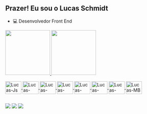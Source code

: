 ## Prazer! Eu sou o Lucas Schmidt
- 💻 Desenvolvedor Front End 

<div>
  <a href="https://github.com/LucasSchmidt2021">
  <img height="140em" src="https://github-readme-stats.vercel.app/api?username=LucasSchmidt2021&show_icons=true&theme=cobalt&include_all_commits=true&count_private=true&hide_border=true"/>
  <img height="140em" src="https://github-readme-stats.vercel.app/api/top-langs/?username=LucasSchmidt2021&layout=compact&langs_count=7&theme=cobalt&hide_border=true"/>
</div>

<div><br>
    <img align="center" alt="Lucas-Js" height="40" width="50" src="https://img.shields.io/badge/JavaScript-F7DF1E?style=for-the-badge&logo=javascript&logoColor=black">
    <img align="center" alt="Lucas-HTML" height="40" width="50" src="https://img.shields.io/badge/HTML5-E34F26?style=for-the-badge&logo=html5&logoColor=white">
    <img align="center" alt="Lucas-CSS" height="40" width="50" src="https://img.shields.io/badge/CSS3-1572B6?style=for-the-badge&logo=css3&logoColor=white">
    <img align="center" alt="Lucas-Python" height="40" width="50" src="https://img.shields.io/badge/Python-3776AB?style=for-the-badge&logo=python&logoColor=white">
    <img align="center" alt="Lucas-jQuery" height="40" width="50" src="https://img.shields.io/badge/jQuery-0769AD?style=for-the-badge&logo=jquery&logoColor=white">
    <img align="center" alt="Lucas-PHP" height="40" width="50" src="https://img.shields.io/badge/PHP-777BB4?style=for-the-badge&logo=php&logoColor=white">
    <img align="center" alt="Lucas-MySQL" height="40" width="50" src="https://img.shields.io/badge/MySQL-00000F?style=for-the-badge&logo=mysql&logoColor=white">
    <img align="center" alt="Lucas-MB" height="40" width="50" src="https://img.shields.io/badge/MongoDB-4EA94B?style=for-the-badge&logo=mongodb&logoColor=white">
 </div>

##
 
<div> 
  <a href="https://www.instagram.com/lucas._schmidt/" target="_blank"><img src="https://img.shields.io/badge/-Instagram-%23E4405F?style=for-the-badge&logo=instagram&logoColor=white" target="_blank"></a>
  <a href = "mailto:lucascostaschmidt@gmail.com"><img src="https://img.shields.io/badge/-Gmail-%23333?style=for-the-badge&logo=gmail&logoColor=white" target="_blank"></a>
  <a href="https://www.linkedin.com/in/lucas-iury-costa-schmidt-0635b21ba/" target="_blank"><img src="https://img.shields.io/badge/-LinkedIn-%230077B5?style=for-the-badge&logo=linkedin&logoColor=white" target="_blank"></a 
</div>
